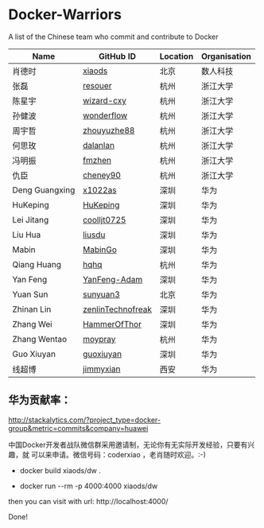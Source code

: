 # Docker-Warriors
A list of the Chinese team who commit and contribute to Docker

Name | GitHub ID | Location | Organisation
-----| ----------| ---------- |------------
肖德时| [xiaods](https://github.com/xiaods) | 北京| 数人科技|
张磊 | [resouer](https://github.com/resouer)|杭州|浙江大学
陈星宇|[wizard-cxy](https://github.com/wizard-cxy)|杭州|浙江大学
孙健波|[wonderflow](https://github.com/wonderflow)|杭州|浙江大学
周宇哲|[zhouyuzhe88](https://github.com/zhouyuzhe88)|杭州|浙江大学
何思玫|[dalanlan](https://github.com/dalanlan)|杭州|浙江大学
冯明振|[fmzhen](https://github.com/fmzhen)|杭州|浙江大学
仇臣|[cheney90](https://github.com/cheney90)|杭州|浙江大学
Deng Guangxing|[x1022as](https://github.com/x1022as)|深圳|华为
HuKeping|[HuKeping](https://github.com/HuKeping)|深圳|华为
Lei Jitang|[coolljt0725](https://github.com/coolljt0725)|深圳|华为
Liu Hua|[liusdu](https://github.com/liusdu)|深圳|华为
Mabin|[MabinGo](https://github.com/MabinGo)|深圳|华为
Qiang Huang|[hqhq](https://github.com/hqhq)|杭州|华为
Yan Feng|[YanFeng-Adam](https://github.com/YanFeng-Adam)|深圳|华为
Yuan Sun|[sunyuan3](https://github.com/sunyuan3)|北京|华为
Zhinan Lin|[zenlinTechnofreak](https://github.com/zenlinTechnofreak)|深圳|华为
Zhang Wei|[HammerOfThor](https://github.com/HammerOfThor)|深圳|华为
Zhang Wentao|[moypray](https://github.com/moypray)|杭州|华为
Guo Xiuyan|[guoxiuyan](https://github.com/guoxiuyan)|深圳|华为
线超博|[jimmyxian](https://github.com/jimmyxian)|西安|华为


华为贡献率：
---
http://stackalytics.com/?project_type=docker-group&metric=commits&company=huawei



中国Docker开发者战队微信群采用邀请制，无论你有无实际开发经验，只要有兴趣，就
可以来申请。微信号码：coderxiao ，老肖随时欢迎。:-)


* docker build xiaods/dw .

* docker run --rm -p 4000:4000 xiaods/dw

then you can visit with url: http://localhost:4000/

Done!
